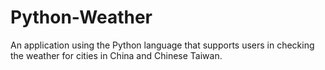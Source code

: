 # Python-Weather
An application using the Python language that supports users in checking the weather for cities in China and Chinese Taiwan.

